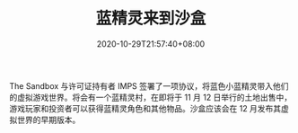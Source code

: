 ﻿---
title: "蓝精灵来到沙盒"
date: 2020-10-29T21:57:40+08:00
lastmod: 2020-10-29T16:45:40+08:00
draft: false
authors: ["Juliana"]
description: "The Sandbox 与许可证持有者 IMPS 签署了一项协议，将蓝色小蓝精灵带入他们的虚拟游戏世界。将会有一个蓝精灵村，在即将于 11 月 12 日举行的土地出售中，游戏玩家和投资者可以获得蓝精灵角色和其他物品。沙盒应该会在 12 月发布其虚拟世界的早期版本。"
featuredImage: "the-smurfs-coming-to-the-sandbox.png"
tags: ["Virtual World","虚拟世界","Play to Earn"]
categories: ["news"]
news: ["虚拟世界"]
weight: 
lightgallery: true
pinned: false
recommend: false
recommend1: false
---

The Sandbox 与许可证持有者 IMPS 签署了一项协议，将蓝色小蓝精灵带入他们的虚拟游戏世界。将会有一个蓝精灵村，在即将于 11 月 12 日举行的土地出售中，游戏玩家和投资者可以获得蓝精灵角色和其他物品。沙盒应该会在 12 月发布其虚拟世界的早期版本。

<!--more-->

